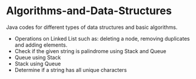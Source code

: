 # Algorithms-and-Data-Structures
Java codes for different types of data structures and basic algorithms.

* Operations on Linked List such as: deleting a node, removing duplicates and adding elements.
* Check if the given string is palindrome using Stack and Queue
* Queue using Stack
* Stack using Queue
* Determine if a string has all unique characters


